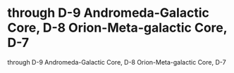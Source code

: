 # through D-9 Andromeda-Galactic Core, D-8 Orion-Meta-galactic Core, D-7

through D-9 Andromeda-Galactic Core, D-8 Orion-Meta-galactic Core, D-7